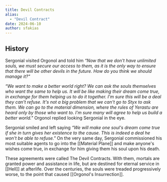 ```yaml
---
title: Devil Contracts
alias:
  - "Devil Contract"
date: 2024-06-10
author: sfakias
---
```


## History

Sergonial visited Orgonol and told him _“Now that we don't have unlimited souls, we must secure our access to them, as it is the only way to ensure that there will be other devils in the future. How do you think we should manage it?"_

_“We want to make a better world right? We can ask the souls themselves who want the same to help us. It will be like making their dream come true, in exchange for them helping us to do it together. I'm sure this will be a deal they can't refuse. It's not a big problem that we can't go to Styx to ask them. We can go to the material dimension, where the rules of Yerastu are heard only by those who want to. I'm sure many will agree to help us build a better world."_ Orgonol replied looking Sergonial in the eye.

Sergonial smiled and left saying _“We will make one soul's dream come true if she in turn gives her existence to the cause. This is indeed a deal he won't be able to refuse."_ On the very same day, Sergonial commissioned his most suitable agents to go into the [[Material Plane]] and make anyone's wishes come true, in exchange for him giving them his soul upon his death.

These agreements were called The Devil Contracts. With them, mortals are granted power and assistance in life, but are destined for eternal service in [[Hell]] at afterlife. Over the centuries, the souls were treaded progressively worse, to the point that caused [[Orgonol's Insurrection]].
